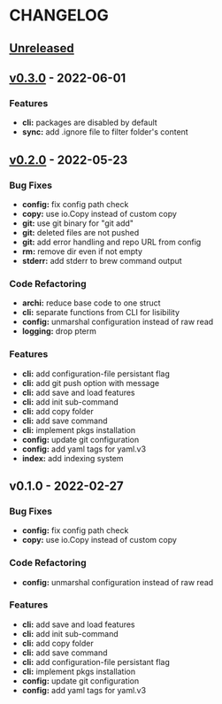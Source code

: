 # CHANGELOG
<a name="unreleased"></a>
## [Unreleased]


<a name="v0.3.0"></a>
## [v0.3.0] - 2022-06-01
### Features
- **cli:** packages are disabled by default
- **sync:** add .ignore file to filter folder's content


<a name="v0.2.0"></a>
## [v0.2.0] - 2022-05-23
### Bug Fixes
- **config:** fix config path check
- **copy:** use io.Copy instead of custom copy
- **git:** use git binary for "git add"
- **git:** deleted files are not pushed
- **git:** add error handling and repo URL from config
- **rm:** remove dir even if not empty
- **stderr:** add stderr to brew command output

### Code Refactoring
- **archi:** reduce base code to one struct
- **cli:** separate functions from CLI for lisibility
- **config:** unmarshal configuration instead of raw read
- **logging:** drop pterm

### Features
- **cli:** add configuration-file persistant flag
- **cli:** add git push option with message
- **cli:** add save and load features
- **cli:** add init sub-command
- **cli:** add copy folder
- **cli:** add save command
- **cli:** implement pkgs installation
- **config:** update git configuration
- **config:** add yaml tags for yaml.v3
- **index:** add indexing system


<a name="v0.1.0"></a>
## v0.1.0 - 2022-02-27
### Bug Fixes
- **config:** fix config path check
- **copy:** use io.Copy instead of custom copy

### Code Refactoring
- **config:** unmarshal configuration instead of raw read

### Features
- **cli:** add save and load features
- **cli:** add init sub-command
- **cli:** add copy folder
- **cli:** add save command
- **cli:** add configuration-file persistant flag
- **cli:** implement pkgs installation
- **config:** update git configuration
- **config:** add yaml tags for yaml.v3


[Unreleased]: https://github.com/DataHearth/config-mapper/compare/v0.3.0...HEAD
[v0.3.0]: https://github.com/DataHearth/config-mapper/compare/v0.2.0...v0.3.0
[v0.2.0]: https://github.com/DataHearth/config-mapper/compare/v0.1.0...v0.2.0
